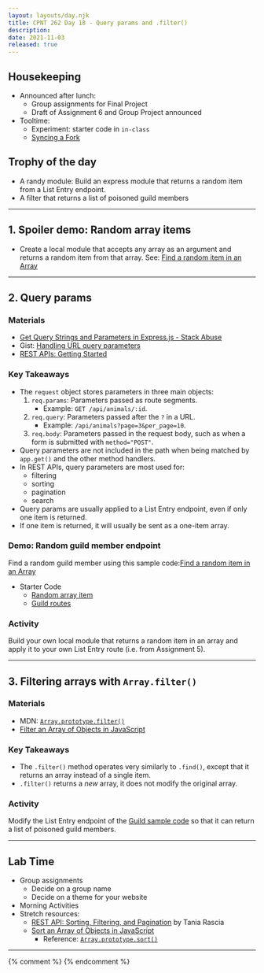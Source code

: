 ```yaml
---
layout: layouts/day.njk
title: CPNT 262 Day 18 - Query params and .filter() 
description: 
date: 2021-11-03
released: true
---
```


## Housekeeping
- Announced after lunch:
    - Group assignments for Final Project
    - Draft of Assignment 6 and Group Project announced
- Tooltime: 
    - Experiment: starter code in `in-class` 
    - [Syncing a Fork](https://docs.github.com/en/pull-requests/collaborating-with-pull-requests/working-with-forks/syncing-a-fork)

## Trophy of the day
- A randy module: Build an express module that returns a random item from a List Entry endpoint.
- A filter that returns a list of poisoned guild members

---

## 1. Spoiler demo: Random array items
- Create a local module that accepts any array as an argument and returns a random item from that array. See: [Find a random item in an Array](https://gist.github.com/acidtone/2a3cac26a229aa95685e5cf6344f2e4e)

---

## 2. Query params
### Materials
- [Get Query Strings and Parameters in Express.js - Stack Abuse](https://stackabuse.com/get-query-strings-and-parameters-in-express-js/)
- Gist: [Handling URL query parameters](https://gist.github.com/acidtone/1916673f27a1e1668c0a5855ea6f7cf4)
- [REST APIs: Getting Started](https://gist.github.com/acidtone/55f3c53bab36a7a9f9927a96a2556025)

### Key Takeaways
- The `request` object stores parameters in three main objects:
    1. `req.params`: Parameters passed as route segments. 
        - Example: `GET /api/animals/:id`.
    2. `req.query`: Parameters passed after the `?` in a URL.
        - Example: `/api/animals?page=3&per_page=10`.
    3. `req.body`: Parameters passed in the request body, such as when a form is submitted with `method="POST"`.
- Query parameters are not included in the path when being matched by `app.get()` and the other method handlers.
- In REST APIs, query parameters are most used for:
    - filtering
    - sorting
    - pagination
    - search
- Query params are usually applied to a List Entry endpoint, even if only one item is returned.
- If one item is returned, it will usually be sent as a one-item array.

### Demo: Random guild member endpoint
Find a random guild member using this sample code:[Find a random item in an Array](https://gist.github.com/acidtone/2a3cac26a229aa95685e5cf6344f2e4e)
- Starter Code
    - [Random array item](https://github.com/sait-wbdv/in-class/tree/main/cpnt262/11-03-query-params-filter/01-starter-random-array-item)
    - [Guild routes](https://github.com/sait-wbdv/in-class/tree/main/cpnt262/11-03-query-params-filter/02-starter-guild-routes)

### Activity
Build your own local module that returns a random item in an array and apply it to your own List Entry route (i.e. from Assignment 5).

---

## 3. Filtering arrays with `Array.filter()`
### Materials
- MDN: [`Array.prototype.filter()`](https://developer.mozilla.org/en-US/docs/Web/JavaScript/Reference/Global_Objects/Array/filter)
- [Filter an Array of Objects in JavaScript](https://masteringjs.io/tutorials/fundamentals/filter-array-of-objects)

### Key Takeaways
- The `.filter()` method operates very similarly to `.find()`, except that it returns an array instead of a single item.
- `.filter()` returns a _new_ array, it does not modify the original array.  

### Activity
Modify the List Entry endpoint of the [Guild sample code](https://github.com/sait-wbdv/in-class/tree/main/cpnt262/11-03-query-params-filter/02-starter-guild-routes) so that it can return a list of poisoned guild members.

---

## Lab Time
- Group assignments
    - Decide on a group name
    - Decide on a theme for your website
- Morning Activities
- Stretch resources:
    - [REST API: Sorting, Filtering, and Pagination](https://www.taniarascia.com/rest-api-sorting-filtering-pagination/) by Tania Rascia
    - [Sort an Array of Objects in JavaScript](https://www.javascripttutorial.net/array/javascript-sort-an-array-of-objects/)
        - Reference: [`Array.prototype.sort()`](https://developer.mozilla.org/en-US/docs/Web/JavaScript/Reference/Global_Objects/Array/sort)

---


{% comment %}
{% endcomment %}